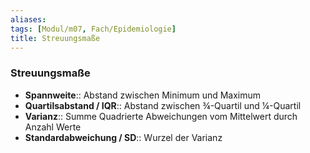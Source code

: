 ```yaml
---
aliases: 
tags: [Modul/m07, Fach/Epidemiologie]
title: Streuungsmaße
---
```

### Streuungsmaße
- **Spannweite**:: Abstand zwischen Minimum und Maximum
- **Quartilsabstand / IQR**:: Abstand zwischen ¾-Quartil und ¼-Quartil
- **Varianz**:: Summe Quadrierte Abweichungen vom Mittelwert durch Anzahl Werte
- **Standardabweichung / SD**:: Wurzel der Varianz